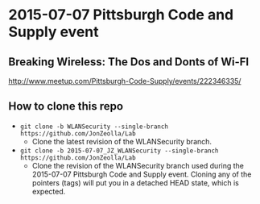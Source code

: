 # 2015-07-07 Pittsburgh Code and Supply event
## Breaking Wireless:  The Dos and Donts of Wi-FI  
http://www.meetup.com/Pittsburgh-Code-Supply/events/222346335/

## How to clone this repo
* `git clone -b WLANSecurity --single-branch https://github.com/JonZeolla/Lab`  
  * Clone the latest revision of the WLANSecurity branch.  
* `git clone -b 2015-07-07_JZ_WLANSecurity --single-branch https://github.com/JonZeolla/Lab`  
  * Clone the revision of the WLANSecurity branch used during the 2015-07-07 Pittsburgh Code and Supply event.  Cloning any of the pointers (tags) will put you in a detached HEAD state, which is expected.  
